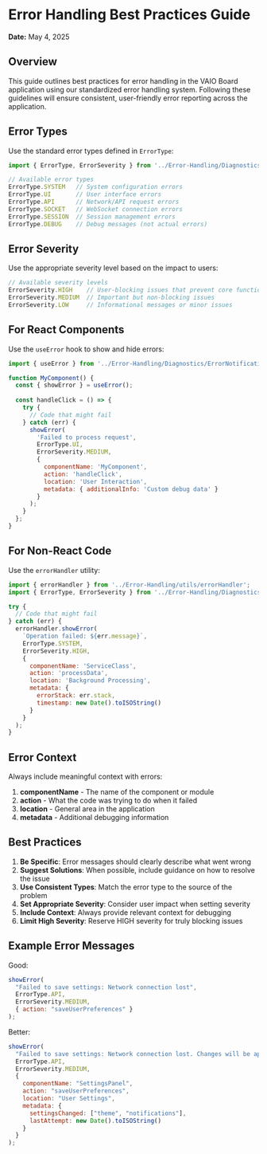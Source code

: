 # Error Handling Best Practices Guide

**Date:** May 4, 2025

## Overview

This guide outlines best practices for error handling in the VAIO Board application using our standardized error handling system. Following these guidelines will ensure consistent, user-friendly error reporting across the application.

## Error Types

Use the standard error types defined in `ErrorType`:

```javascript
import { ErrorType, ErrorSeverity } from '../Error-Handling/Diagnostics/types/errors';

// Available error types
ErrorType.SYSTEM   // System configuration errors
ErrorType.UI       // User interface errors
ErrorType.API      // Network/API request errors
ErrorType.SOCKET   // WebSocket connection errors
ErrorType.SESSION  // Session management errors
ErrorType.DEBUG    // Debug messages (not actual errors)
```

## Error Severity

Use the appropriate severity level based on the impact to users:

```javascript
// Available severity levels
ErrorSeverity.HIGH    // User-blocking issues that prevent core functionality
ErrorSeverity.MEDIUM  // Important but non-blocking issues
ErrorSeverity.LOW     // Informational messages or minor issues
```

## For React Components

Use the `useError` hook to show and hide errors:

```javascript
import { useError } from '../Error-Handling/Diagnostics/ErrorNotificationSystem';

function MyComponent() {
  const { showError } = useError();
  
  const handleClick = () => {
    try {
      // Code that might fail
    } catch (err) {
      showError(
        'Failed to process request',
        ErrorType.UI,
        ErrorSeverity.MEDIUM,
        {
          componentName: 'MyComponent',
          action: 'handleClick',
          location: 'User Interaction',
          metadata: { additionalInfo: 'Custom debug data' }
        }
      );
    }
  };
}
```

## For Non-React Code

Use the `errorHandler` utility:

```javascript
import { errorHandler } from '../Error-Handling/utils/errorHandler';
import { ErrorType, ErrorSeverity } from '../Error-Handling/Diagnostics/types/errors';

try {
  // Code that might fail
} catch (err) {
  errorHandler.showError(
    `Operation failed: ${err.message}`,
    ErrorType.SYSTEM, 
    ErrorSeverity.HIGH,
    {
      componentName: 'ServiceClass',
      action: 'processData',
      location: 'Background Processing',
      metadata: {
        errorStack: err.stack,
        timestamp: new Date().toISOString()
      }
    }
  );
}
```

## Error Context

Always include meaningful context with errors:

1. **componentName** - The name of the component or module
2. **action** - What the code was trying to do when it failed
3. **location** - General area in the application
4. **metadata** - Additional debugging information

## Best Practices

1. **Be Specific**: Error messages should clearly describe what went wrong
2. **Suggest Solutions**: When possible, include guidance on how to resolve the issue
3. **Use Consistent Types**: Match the error type to the source of the problem
4. **Set Appropriate Severity**: Consider user impact when setting severity
5. **Include Context**: Always provide relevant context for debugging
6. **Limit High Severity**: Reserve HIGH severity for truly blocking issues

## Example Error Messages

Good:
```javascript
showError(
  "Failed to save settings: Network connection lost",
  ErrorType.API,
  ErrorSeverity.MEDIUM,
  { action: "saveUserPreferences" }
);
```

Better:
```javascript
showError(
  "Failed to save settings: Network connection lost. Changes will be applied when connection is restored.",
  ErrorType.API,
  ErrorSeverity.MEDIUM,
  {
    componentName: "SettingsPanel",
    action: "saveUserPreferences",
    location: "User Settings",
    metadata: {
      settingsChanged: ["theme", "notifications"],
      lastAttempt: new Date().toISOString()
    }
  }
);
```
